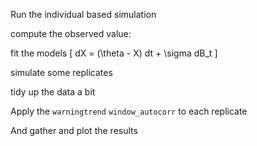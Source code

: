 <script type="text/javascript" src="http://cdn.mathjax.org/mathjax/latest/MathJax.js?config=TeX-AMS-MML_HTMLorMML"></script>


Run the individual based simulation

<!--begin.rcode simulation
require(populationdynamics) 
pars = c(Xo = 730, e = 0.5, a = 100, K = 1000, h = 200, i = 0, Da = .09, Dt = 0, p = 2)
time=seq(0, 500, length=500)
sn <- saddle_node_ibm(pars,time)
X <- data.frame(time=time, value=sn$x1)
end.rcode-->

compute the observed value:

<!--begin.rcode observed
require(earlywarning)
observed <- warningtrend(X, window_autocorr) 
end.rcode-->


 fit the models
 \[ dX = (\theta - X\) dt + \sigma dB_t \]


<!--begin.rcode fit 
A <- stability_model(X, "OU")
B <- stability_model(X, "LSN")
end.rcode-->

simulate some replicates

<!--begin.rcode simulate
reps <- 100
Asim <- simulate(A, reps)
Bsim <- simulate(B, reps)
end.rcode-->


tidy up the data a bit 
<!--begin.rcode tidy
require(reshape2)
Asim <- melt(Asim, id="time")
Bsim <- melt(Bsim, id="time")
names(Asim)[2] <- "rep"
names(Bsim)[2] <- "rep"
end.rcode-->

Apply the `warningtrend` `window_autocorr` to each replicate
<!--begin.rcode warning
require(plyr)
A_ws <- ddply(Asim, "rep", warningtrend, window_autocorr, .progress="text")
B_ws <- ddply(Bsim, "rep", warningtrend, window_autocorr, .progress="text")


# Here's how this would look in parallel 
require(doMC)
registerDoMC()
wsA <- ddply(Asim, "rep", warningtrend, window_autocorr, .parallel=TRUE)
wsB <- ddply(Bsim, "rep", warningtrend, window_autocorr, .parallel=TRUE)
end.rcode-->

And gather and plot the results
<!--begin.rcode plot
tidy <- melt(data.frame(null=wsA$value, test=wsB$value))
names(tidy) <- c("value", "simulation")
require(beanplot)
beanplot(value ~ simulation, tidy, what=c(0,1,0,0))
abline(h=observed, lty=2)
end.rcode-->


<!--begin.rcode extra
## In principle this should scale to snow/MPI mode but it doesn't....
#http://stackoverflow.com/questions/5559287/how-do-i-make-dosmp-play-nicely-with-plyr
#http://www.numbertheory.nl/2011/11/14/parallelization-using-plyr-loading-objects-and-packages-into-worker-nodes/

library(snow)
library(doSNOW)
cl <- createCluster(2, export = ls(), lib = list("earlywarning"))
ws <- ddply(Asim, "rep", warningtrend, window_autocorr, .parallel=TRUE)
stopCluster(cl)


# The classic way to do this doesn't work either.  
makeCluster(2, type = "SOCK")
registerDoSNOW(cl)
clusterEvalQ(cl, library(earlywarning)) # load a library
clusterExport(cl, ls()) # export everything in workspace
ws <- ddply(Asim, "rep", warningtrend, window_autocorr, 
            .progress="text", .parallel=TRUE)
stopCluster(cl)
end.rcode-->


